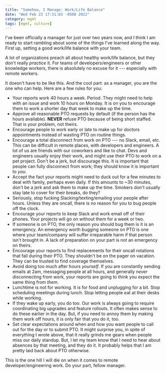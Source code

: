 ```yaml
---
title: "Somehow, I Manage: Work/Life Balance"
date: "Wed Feb 23 17:31:03 -0500 2022"
category: mgmt
tags: [mgmt, culture]
---
```


I've been officially a manager for just over two years now, and I think I am
ready to start rambling about some of the things I've learned along the way.
First up, setting a good work/life balance with your team.

A lot of organizations preach all about healthy work/life balance, but they
don't really _practice_ it. For teams of developers/engineers or other
knowledge workers, there is absolutely no excuse for it --- especially with
remote workers.

It doesn't have to be like this. And the cool part: as a manager, you are the
one who can help. Here are a few rules for you:

- Your reports work 40 hours a week. Period. They might need to help with an
  issue and work 10 hours on Monday. It is on you to encourage them to work a
  shorter day that week to make up the time.
- Approve all reasonable PTO requests by default (if the person has the hours
  available). **NEVER** refuse PTO because of being short staffed. That is
  your problem, not theirs. 
- Encourage people to work early or late to make up for doctors appointments
  instead of wasting PTO on routine things.
- Encourage a total disconnect from work on PTO --- no Slack, email, etc. This
  can be difficult in remote places, with developers and engineers. A lot of
  us are friends with our coworkers and like to chat. Devs and engineers
  usually enjoy their work, and might use their PTO to work on a pet project.
  Don't be a jerk, but discourage this. It is important that people can fully
  disconnect from work; they should know it is important to _you_.
- Accept the fact your reports might need to duck out for a few minutes to
  deal with family, perhaps even daily. If this amounts to ~30 minutes, don't
  be a jerk and ask them to make up the time. Smokers don't usually stay late
  to cover for their breaks, do they?
- Seriously, stop fucking Slacking/texting/emailing your people after hours.
  Unless they are oncall, there is no reason for you to bug people off the
  clock.
- Encourage your reports to keep Slack and work email off of their phones.
  Your projects will go on without them for a week or two.
- If someone is on PTO, the only reason you should bug them is it is an
  emergency. An emergency worth bugging someone on PTO is one where your
  team/company will suffer irreparable harm if that person isn't brought in. A
  lack of preparation on your part is not an emergency on theirs.
- Encourage your reports to find replacements for their oncall rotations
  that fall during their PTO. They shouldn't be on the pager on vacation. They
  can be trusted to find coverage themselves.
- Avoid doing too much after hours _yourself_. If you are constantly sending
  emails at 2am, messaging people at all hours, and generally _never_
  disconnecting from work, your reports are going to think you expect the same
  thing from _them_. 
- Lunchtime is not for working. It is for food and unplugging for a bit. Stop
  scheduling meetings during lunch. Stop letting people eat at their desks
  while working. 
- If they wake up early, you do too. Our work is always going to require
  coordinating big upgrades and feature rollouts. It often makes sense to do
  these earlier in the day. But, if you need to annoy them by making them work
  off hours, it is only fair that you do it, too.
- Set clear expectations around when and how you want people to call out for
  the day or to submit PTO. It might surprise you, in spite of everything I
  wrote above, that it really grinds me gears when people miss our daily
  standup. But, I let my team know that I need to hear about absences by that
  meeting, and they do it. It probably helps that I am pretty laid back about
  PTO otherwise.

This is the one hill I will die on when it comes to remote
developer/engineering work. Do your part, fellow manager.
